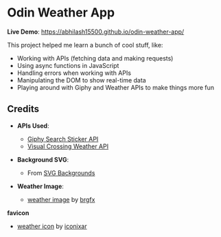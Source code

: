 # Odin Weather App

**Live Demo**: https://abhilash15500.github.io/odin-weather-app/

This project helped me learn a bunch of cool stuff, like:

- Working with APIs (fetching data and making requests)
- Using async functions in JavaScript
- Handling errors when working with APIs
- Manipulating the DOM to show real-time data
- Playing around with Giphy and Weather APIs to make things more fun

## Credits

- **APIs Used**:

  - [Giphy Search Sticker API](https://developers.giphy.com/docs/api/endpoint#stickers-search)
  - [Visual Crossing Weather API](https://www.visualcrossing.com/weather-api)

- **Background SVG**:

  - From [SVG Backgrounds](https://www.svgbackgrounds.com/set/free-svg-backgrounds-and-patterns/)

- **Weather Image**:
  - [weather image](https://www.freepik.com/free-vector/children-riding-bike-park-night_5912947.htm#fromView=search&page=1&position=7&uuid=7292aba7-ed4d-4a71-8f0b-c6a05826c223&new_detail=true&query=scenary) by [brgfx](https://www.freepik.com/author/brgfx)


**favicon** 
 - [weather icon](https://www.flaticon.com/free-icon/cloudy_1163661?term=weather&page=1&position=1&origin=tag&related_id=1163661) by [iconixar](https://www.flaticon.com/authors/iconixar)